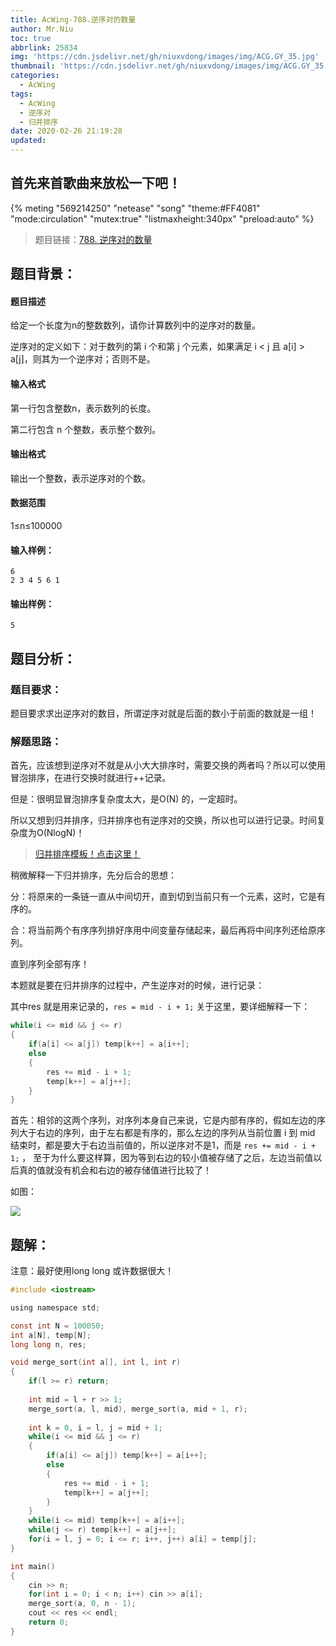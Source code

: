 ```yaml
---
title: AcWing-788.逆序对的数量
author: Mr.Niu
toc: true
abbrlink: 25834
img: 'https://cdn.jsdelivr.net/gh/niuxvdong/images/img/ACG.GY_35.jpg'
thumbnail: 'https://cdn.jsdelivr.net/gh/niuxvdong/images/img/ACG.GY_35.jpg'
categories:
  - AcWing
tags:
  - AcWing
  - 逆序对
  - 归并排序
date: 2020-02-26 21:19:28
updated:
---
```




## 首先来首歌曲来放松一下吧！

{% meting "569214250" "netease" "song" "theme:#FF4081" "mode:circulation" "mutex:true" "listmaxheight:340px" "preload:auto"  %}



> 题目链接：[788. 逆序对的数量](https://www.acwing.com/problem/content/description/790/)



## 题目背景：



#### 题目描述



给定一个长度为n的整数数列，请你计算数列中的逆序对的数量。

逆序对的定义如下：对于数列的第 i 个和第 j 个元素，如果满足 i < j 且 a[i] > a[j]，则其为一个逆序对；否则不是。

#### 输入格式

第一行包含整数n，表示数列的长度。

第二行包含 n 个整数，表示整个数列。

#### 输出格式

输出一个整数，表示逆序对的个数。

#### 数据范围

1≤n≤100000

#### 输入样例：

```
6
2 3 4 5 6 1
```

#### 输出样例：

```
5
```



## 题目分析：

### 题目要求：



题目要求求出逆序对的数目，所谓逆序对就是后面的数小于前面的数就是一组！

### 解题思路：

首先，应该想到逆序对不就是从小大大排序时，需要交换的两者吗？所以可以使用冒泡排序，在进行交换时就进行++记录。

但是：很明显冒泡排序复杂度太大，是O(N) 的，一定超时。

所以又想到归并排序，归并排序也有逆序对的交换，所以也可以进行记录。时间复杂度为O(NlogN)！

> [归并排序模板！点击这里！](https://www.acwing.com/blog/content/277/)

稍微解释一下归并排序，先分后合的思想：

分：将原来的一条链一直从中间切开，直到切到当前只有一个元素，这时，它是有序的。

合：将当前两个有序序列排好序用中间变量存储起来，最后再将中间序列还给原序列。

直到序列全部有序！

本题就是要在归并排序的过程中，产生逆序对的时候，进行记录：

其中res 就是用来记录的，`res = mid - i + 1;` 关于这里，要详细解释一下：

```c
while(i <= mid && j <= r)
{
	if(a[i] <= a[j]) temp[k++] = a[i++];
	else
	{
		res += mid - i + 1; 
		temp[k++] = a[j++];
	}
}
```

首先：相邻的这两个序列，对序列本身自己来说，它是内部有序的，假如左边的序列大于右边的序列，由于左右都是有序的，那么左边的序列从当前位置 i 到 mid 结束时，都是要大于右边当前值的，所以逆序对不是1，而是 `res += mid - i + 1;` ， 至于为什么要这样算，因为等到右边的较小值被存储了之后，左边当前值以后真的值就没有机会和右边的被存储值进行比较了！

如图：

![](https://cdn.jsdelivr.net/gh/niuxvdong/images/img/20200226214901.png)



## 题解：



注意：最好使用long long 或许数据很大！

```c
#include <iostream>

using namespace std;

const int N = 100050;
int a[N], temp[N];
long long n, res;

void merge_sort(int a[], int l, int r)
{
	if(l >= r) return;
	
	int mid = l + r >> 1;
	merge_sort(a, l, mid), merge_sort(a, mid + 1, r);
	
	int k = 0, i = l, j = mid + 1;
	while(i <= mid && j <= r)
	{
		if(a[i] <= a[j]) temp[k++] = a[i++];
		else
		{
			res += mid - i + 1; 
			temp[k++] = a[j++];
		}
	}
	while(i <= mid) temp[k++] = a[i++];
	while(j <= r) temp[k++] = a[j++];
	for(i = l, j = 0; i <= r; i++, j++) a[i] = temp[j];
}

int main()
{
	cin >> n;
	for(int i = 0; i < n; i++) cin >> a[i];
	merge_sort(a, 0, n - 1);
	cout << res << endl;
	return 0;
}
```



